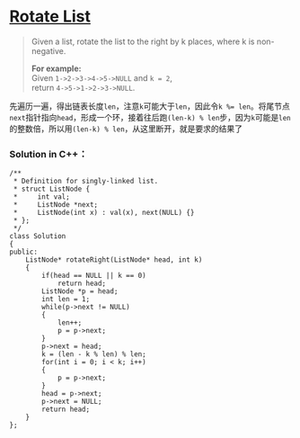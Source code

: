 # [Rotate List][1]
> Given a list, rotate the list to the right by k places, where k is non-negative.  
> 
> **For example:**  
> Given `1->2->3->4->5->NULL` and `k = 2`,  
> return `4->5->1->2->3->NULL`.

先遍历一遍，得出链表长度`len`，注意`k`可能大于`len`，因此令`k %= len`。将尾节点`next`指针指向`head`，形成一个环，接着往后跑`(len-k) % len`步，因为`k`可能是`len`的整数倍，所以用`(len-k) % len`，从这里断开，就是要求的结果了

### Solution in C++：

	/**
	 * Definition for singly-linked list.
	 * struct ListNode {
	 *     int val;
	 *     ListNode *next;
	 *     ListNode(int x) : val(x), next(NULL) {}
	 * };
	 */
	class Solution 
	{
	public:
	    ListNode* rotateRight(ListNode* head, int k) 
	    {
	        if(head == NULL || k == 0)
	            return head;
	        ListNode *p = head;
	        int len = 1;
	        while(p->next != NULL)
	        {
	            len++;
	            p = p->next;
	        }
	        p->next = head;
	        k = (len - k % len) % len;
	        for(int i = 0; i < k; i++)
	        {
	            p = p->next;
	        }
	        head = p->next;
	        p->next = NULL;
	        return head;
	    }
	};

[1]:https://leetcode.com/problems/rotate-list/description/